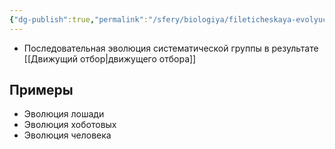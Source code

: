 ```yaml
---
{"dg-publish":true,"permalink":"/sfery/biologiya/fileticheskaya-evolyucziya/","tags":["Эволюция"]}
---
```


- Последовательная эволюция систематической группы в результате [[Движущий отбор\|движущего отбора]]
## Примеры 
- Эволюция лошади 
- Эволюция хоботовых
- Эволюция человека 